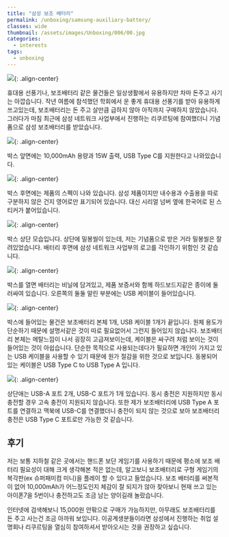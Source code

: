 ```yaml
---
title: "삼성 보조 배터리"
permalink: /unboxing/samsung-auxiliary-battery/
classes: wide
thumbnail: /assets/images/Unboxing/006/00.jpg
categories:
  - interests
tags:
  - unboxing
---
```


![](/assets/images/Unboxing/006/00.jpg){: .align-center}

휴대용 선풍기나, 보조배터리 같은 물건들은 일상생활에서 유용하지만 차마 돈주고 사기는 아깝습니다. 작년 여름에 참석했던 학회에서 운 좋게 휴대용 선풍기를 받아 유용하게 쓰고있는데, 보조배터리는 돈 주고 살만큼 급하지 않아 아직까지 구매하지 않았습니다. 그러다가 마침 최근에 삼성 네트워크 사업부에서 진행하는 리쿠르팅에 참여했더니 기념품으로 삼성 보조배터리를 받았습니다.

![](/assets/images/Unboxing/006/01.jpg){: .align-center}

박스 앞면에는 10,000mAh 용량과 15W 출력, USB Type C를 지원한다고 나와있습니다.

![](/assets/images/Unboxing/006/02.jpg){: .align-center}

박스 후면에는 제품의 스펙이 나와 있습니다. 삼성 제품이지만 내수용과 수출용을 따로 구분하지 않은 건지 영어로만 표기되어 있습니다. 대신 시리얼 넘버 옆에 한국어로 된 스티커가 붙어있습니다.

![](/assets/images/Unboxing/006/03.jpg){: .align-center}

박스 상단 모습입니다. 상단에 밀봉씰이 있는데, 저는 기념품으로 받은 거라 밀봉씰은 잘려있었습니다. 배터리 후면에 삼성 네트워크 사업부의 로고를 각인하기 위함인 것 같습니다.

![](/assets/images/Unboxing/006/04.jpg){: .align-center}

박스를 열면 배터리는 비닐에 담겨있고, 제품 보증서와 함께 하드보드지같은 종이에 둘러싸여 있습니다. 오른쪽의 둘둘 말린 부분에는 USB 케이블이 들어있습니다.

![](/assets/images/Unboxing/006/05.jpg){: .align-center}

박스에 들어있는 물건은 보조배터리 본체 1개, USB 케이블 1개가 끝입니다. 원체 용도가 단순하기 때문에 설명서같은 것이 따로 필요없어서 그런지 들어있지 않습니다. 보조배터리 본체는 메탈느낌이 나서 굉장히 고급져보이는데, 케이블은 싸구려 처럼 보이는 것이 들어있는 것이 아쉽습니다. 단순한 목적으로 사용되는데다가 필요하면 개인이 가지고 있는 USB 케이블을 사용할 수 있기 때문에 원가 절감을 위한 것으로 보입니다. 동봉되어 있는 케이블은 USB Type C to USB Type A 입니다.

![](/assets/images/Unboxing/006/06.jpg){: .align-center}

상단애는 USB-A 포트 2개, USB-C 포트가 1개 있습니다. 동시 충전은 지원하지만 동시 충전할 경우 고속 충전이 지원되지 않습니다. 또한 제가 보조배터리에 USB Type A 포트를 연결하고 맥북에 USB-C를 연결했더니 충전이 되지 않는 것으로 보아 보조배터리 충전은 USB Type C 포트로만 가능한 것 같습니다.

## 후기

저는 보통 지하철 같은 곳에서는 핸드폰 보단 게임기를 사용하기 때문에 평소에 보조 배터리 필요성이 대해 크게 생각해본 적은 없는데, 알고보니 보조배터리로 구형 게임기의 복각판(ex 슈퍼패미컴 미니)을 플레이 할 수 있다고 들었습니다. 보조 배터리를 써본적이 없어 10,000mAh가 어느정도인지 체감이 잘 되지가 않아 찾아보니 현재 쓰고 있는 아이폰7을 5번이나 충전하고도 조금 남는 양이길래 놀랐습니다.

인터넷에 검색해보니 15,000원 안팎으로 구매가 가능하지만, 아무래도 보조배터리를 돈 주고 사는건 조금 아까워 보입니다. 이공계생분들이라면 삼성에서 진행하는 취업 설명회나 리쿠르팅을 열심히 참여하셔서 받아오시는 것을 권장하고 싶습니다.
